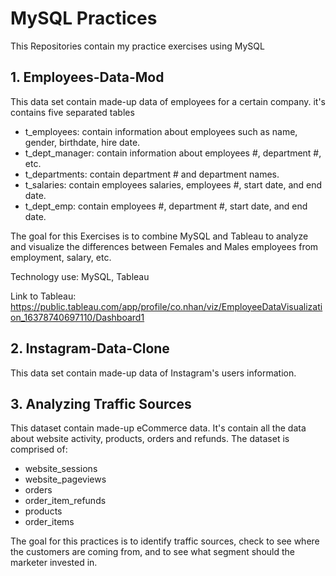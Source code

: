 # MySQL Practices

This Repositories contain my practice exercises using MySQL

## 1. Employees-Data-Mod

This data set contain made-up data of employees for a certain company. it's contains five separated tables
* t_employees: contain information about employees such as name, gender, birthdate, hire date.
* t_dept_manager: contain information about employees #, department #, etc.
* t_departments: contain department # and department names.
* t_salaries: contain employees salaries, employees #, start date, and end date.
* t_dept_emp: contain employees #, department #, start date, and end date.

The goal for this Exercises is to combine MySQL and Tableau to analyze and visualize the differences between Females and Males employees from employment, salary, etc.

Technology use: MySQL, Tableau

Link to Tableau: https://public.tableau.com/app/profile/co.nhan/viz/EmployeeDataVisualization_16378740697110/Dashboard1


## 2. Instagram-Data-Clone

This data set contain made-up data of Instagram's users information.

## 3. Analyzing Traffic Sources

This dataset contain made-up eCommerce data. It's contain all the data about website activity, products, orders and refunds. The dataset is comprised of:
* website_sessions
* website_pageviews
* orders
* order_item_refunds
* products
* order_items

The goal for this practices is to identify traffic sources, check to see where the customers are coming from, and to see what segment should the marketer invested in. 
